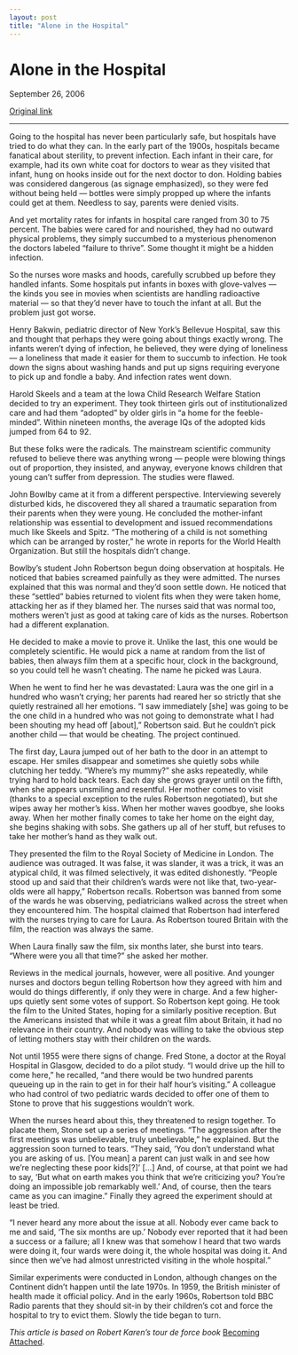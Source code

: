 ```yaml
---
layout: post
title: "Alone in the Hospital"
---
```

Alone in the Hospital
=====================

September 26, 2006

[Original link](http://www.aaronsw.com/weblog/hospitalbabies)

* * * * *

Going to the hospital has never been particularly safe, but hospitals
have tried to do what they can. In the early part of the 1900s,
hospitals became fanatical about sterility, to prevent infection. Each
infant in their care, for example, had its own white coat for doctors to
wear as they visited that infant, hung on hooks inside out for the next
doctor to don. Holding babies was considered dangerous (as signage
emphasized), so they were fed without being held — bottles were simply
propped up where the infants could get at them. Needless to say, parents
were denied visits.

And yet mortality rates for infants in hospital care ranged from 30 to
75 percent. The babies were cared for and nourished, they had no outward
physical problems, they simply succumbed to a mysterious phenomenon the
doctors labeled “failure to thrive”. Some thought it might be a hidden
infection.

So the nurses wore masks and hoods, carefully scrubbed up before they
handled infants. Some hospitals put infants in boxes with glove-valves —
the kinds you see in movies when scientists are handling radioactive
material — so that they’d never have to touch the infant at all. But the
problem just got worse.

Henry Bakwin, pediatric director of New York’s Bellevue Hospital, saw
this and thought that perhaps they were going about things exactly
wrong. The infants weren’t dying of infection, he believed, they were
dying of loneliness — a loneliness that made it easier for them to
succumb to infection. He took down the signs about washing hands and put
up signs requiring everyone to pick up and fondle a baby. And infection
rates went down.

Harold Skeels and a team at the Iowa Child Research Welfare Station
decided to try an experiment. They took thirteen girls out of
institutionalized care and had them “adopted” by older girls in “a home
for the feeble-minded”. Within nineteen months, the average IQs of the
adopted kids jumped from 64 to 92.

But these folks were the radicals. The mainstream scientific community
refused to believe there was anything wrong — people were blowing things
out of proportion, they insisted, and anyway, everyone knows children
that young can’t suffer from depression. The studies were flawed.

John Bowlby came at it from a different perspective. Interviewing
severely disturbed kids, he discovered they all shared a traumatic
separation from their parents when they were young. He concluded the
mother-infant relationship was essential to development and issued
recommendations much like Skeels and Spitz. “The mothering of a child is
not something which can be arranged by roster,” he wrote in reports for
the World Health Organization. But still the hospitals didn’t change.

Bowlby’s student John Robertson begun doing observation at hospitals. He
noticed that babies screamed painfully as they were admitted. The nurses
explained that this was normal and they’d soon settle down. He noticed
that these “settled” babies returned to violent fits when they were
taken home, attacking her as if they blamed her. The nurses said that
was normal too, mothers weren’t just as good at taking care of kids as
the nurses. Robertson had a different explanation.

He decided to make a movie to prove it. Unlike the last, this one would
be completely scientific. He would pick a name at random from the list
of babies, then always film them at a specific hour, clock in the
background, so you could tell he wasn’t cheating. The name he picked was
Laura.

When he went to find her he was devastated: Laura was the one girl in a
hundred who wasn’t crying; her parents had reared her so strictly that
she quietly restrained all her emotions. “I saw immediately [she] was
going to be the one child in a hundred who was not going to demonstrate
what I had been shouting my head off [about],” Robertson said. But he
couldn’t pick another child — that would be cheating. The project
continued.

The first day, Laura jumped out of her bath to the door in an attempt to
escape. Her smiles disappear and sometimes she quietly sobs while
clutching her teddy. “Where’s my mummy?” she asks repeatedly, while
trying hard to hold back tears. Each day she grows grayer until on the
fifth, when she appears unsmiling and resentful. Her mother comes to
visit (thanks to a special exception to the rules Robertson negotiated),
but she wipes away her mother’s kiss. When her mother waves goodbye, she
looks away. When her mother finally comes to take her home on the eight
day, she begins shaking with sobs. She gathers up all of her stuff, but
refuses to take her mother’s hand as they walk out.

They presented the film to the Royal Society of Medicine in London. The
audience was outraged. It was false, it was slander, it was a trick, it
was an atypical child, it was filmed selectively, it was edited
dishonestly. “People stood up and said that their children’s wards were
not like that, two-year-olds were all happy,” Robertson recalls.
Robertson was banned from some of the wards he was observing,
pediatricians walked across the street when they encountered him. The
hospital claimed that Robertson had interfered with the nurses trying to
care for Laura. As Robertson toured Britain with the film, the reaction
was always the same.

When Laura finally saw the film, six months later, she burst into tears.
“Where were you all that time?” she asked her mother.

Reviews in the medical journals, however, were all positive. And younger
nurses and doctors begun telling Robertson how they agreed with him and
would do things differently, if only they were in charge. And a few
higher-ups quietly sent some votes of support. So Robertson kept going.
He took the film to the United States, hoping for a similarly positive
reception. But the Americans insisted that while it was a great film
about Britain, it had no relevance in their country. And nobody was
willing to take the obvious step of letting mothers stay with their
children on the wards.

Not until 1955 were there signs of change. Fred Stone, a doctor at the
Royal Hospital in Glasgow, decided to do a pilot study. “I would drive
up the hill to come here,” he recalled, “and there would be two hundred
parents queueing up in the rain to get in for their half hour’s
visiting.” A colleague who had control of two pediatric wards decided to
offer one of them to Stone to prove that his suggestions wouldn’t work.

When the nurses heard about this, they threatened to resign together. To
placate them, Stone set up a series of meetings. “The aggression after
the first meetings was unbelievable, truly unbelievable,” he explained.
But the aggression soon turned to tears. “They said, ‘You don’t
understand what you are asking of us. [You mean] a parent can just walk
in and see how we’re neglecting these poor kids[?]’ […] And, of course,
at that point we had to say, ‘But what on earth makes you think that
we’re criticizing you? You’re doing an impossible job remarkably well.’
And, of course, then the tears came as you can imagine.” Finally they
agreed the experiment should at least be tried.

“I never heard any more about the issue at all. Nobody ever came back to
me and said, ‘The six months are up.’ Nobody ever reported that it had
been a success or a failure; all I knew was that somehow I heard that
two wards were doing it, four wards were doing it, the whole hospital
was doing it. And since then we’ve had almost unrestricted visiting in
the whole hospital.”

Similar experiments were conducted in London, although changes on the
Continent didn’t happen until the late 1970s. In 1959, the British
minister of health made it official policy. And in the early 1960s,
Robertson told BBC Radio parents that they should sit-in by their
children’s cot and force the hospital to try to evict them. Slowly the
tide began to turn.

*This article is based on Robert Karen’s tour de force book* [Becoming
Attached](http://books.theinfo.org/go/0195115015).
